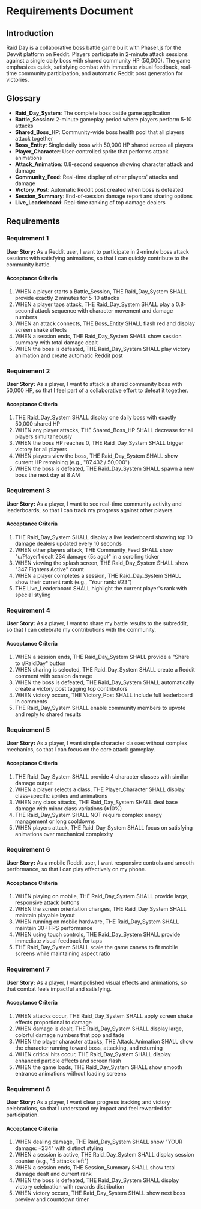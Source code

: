 # Requirements Document

## Introduction

Raid Day is a collaborative boss battle game built with Phaser.js for the Devvit platform on Reddit. Players participate in 2-minute attack sessions against a single daily boss with shared community HP (50,000). The game emphasizes quick, satisfying combat with immediate visual feedback, real-time community participation, and automatic Reddit post generation for victories.

## Glossary

- **Raid_Day_System**: The complete boss battle game application
- **Battle_Session**: 2-minute gameplay period where players perform 5-10 attacks
- **Shared_Boss_HP**: Community-wide boss health pool that all players attack together
- **Boss_Entity**: Single daily boss with 50,000 HP shared across all players
- **Player_Character**: User-controlled sprite that performs attack animations
- **Attack_Animation**: 0.8-second sequence showing character attack and damage
- **Community_Feed**: Real-time display of other players' attacks and damage
- **Victory_Post**: Automatic Reddit post created when boss is defeated
- **Session_Summary**: End-of-session damage report and sharing options
- **Live_Leaderboard**: Real-time ranking of top damage dealers

## Requirements

### Requirement 1

**User Story:** As a Reddit user, I want to participate in 2-minute boss attack sessions with satisfying animations, so that I can quickly contribute to the community battle.

#### Acceptance Criteria

1. WHEN a player starts a Battle_Session, THE Raid_Day_System SHALL provide exactly 2 minutes for 5-10 attacks
2. WHEN a player taps attack, THE Raid_Day_System SHALL play a 0.8-second attack sequence with character movement and damage numbers
3. WHEN an attack connects, THE Boss_Entity SHALL flash red and display screen shake effects
4. WHEN a session ends, THE Raid_Day_System SHALL show session summary with total damage dealt
5. WHEN the boss is defeated, THE Raid_Day_System SHALL play victory animation and create automatic Reddit post

### Requirement 2

**User Story:** As a player, I want to attack a shared community boss with 50,000 HP, so that I feel part of a collaborative effort to defeat it together.

#### Acceptance Criteria

1. THE Raid_Day_System SHALL display one daily boss with exactly 50,000 shared HP
2. WHEN any player attacks, THE Shared_Boss_HP SHALL decrease for all players simultaneously
3. WHEN the boss HP reaches 0, THE Raid_Day_System SHALL trigger victory for all players
4. WHEN players view the boss, THE Raid_Day_System SHALL show current HP remaining (e.g., "87,432 / 50,000")
5. WHEN the boss is defeated, THE Raid_Day_System SHALL spawn a new boss the next day at 8 AM

### Requirement 3

**User Story:** As a player, I want to see real-time community activity and leaderboards, so that I can track my progress against other players.

#### Acceptance Criteria

1. THE Raid_Day_System SHALL display a live leaderboard showing top 10 damage dealers updated every 10 seconds
2. WHEN other players attack, THE Community_Feed SHALL show "u/Player1 dealt 234 damage (5s ago)" in a scrolling ticker
3. WHEN viewing the splash screen, THE Raid_Day_System SHALL show "347 Fighters Active" count
4. WHEN a player completes a session, THE Raid_Day_System SHALL show their current rank (e.g., "Your rank: #23")
5. THE Live_Leaderboard SHALL highlight the current player's rank with special styling

### Requirement 4

**User Story:** As a player, I want to share my battle results to the subreddit, so that I can celebrate my contributions with the community.

#### Acceptance Criteria

1. WHEN a session ends, THE Raid_Day_System SHALL provide a "Share to r/RaidDay" button
2. WHEN sharing is selected, THE Raid_Day_System SHALL create a Reddit comment with session damage
3. WHEN the boss is defeated, THE Raid_Day_System SHALL automatically create a victory post tagging top contributors
4. WHEN victory occurs, THE Victory_Post SHALL include full leaderboard in comments
5. THE Raid_Day_System SHALL enable community members to upvote and reply to shared results

### Requirement 5

**User Story:** As a player, I want simple character classes without complex mechanics, so that I can focus on the core attack gameplay.

#### Acceptance Criteria

1. THE Raid_Day_System SHALL provide 4 character classes with similar damage output
2. WHEN a player selects a class, THE Player_Character SHALL display class-specific sprites and animations
3. WHEN any class attacks, THE Raid_Day_System SHALL deal base damage with minor class variations (±10%)
4. THE Raid_Day_System SHALL NOT require complex energy management or long cooldowns
5. WHEN players attack, THE Raid_Day_System SHALL focus on satisfying animations over mechanical complexity

### Requirement 6

**User Story:** As a mobile Reddit user, I want responsive controls and smooth performance, so that I can play effectively on my phone.

#### Acceptance Criteria

1. WHEN playing on mobile, THE Raid_Day_System SHALL provide large, responsive attack buttons
2. WHEN the screen orientation changes, THE Raid_Day_System SHALL maintain playable layout
3. WHEN running on mobile hardware, THE Raid_Day_System SHALL maintain 30+ FPS performance
4. WHEN using touch controls, THE Raid_Day_System SHALL provide immediate visual feedback for taps
5. THE Raid_Day_System SHALL scale the game canvas to fit mobile screens while maintaining aspect ratio

### Requirement 7

**User Story:** As a player, I want polished visual effects and animations, so that combat feels impactful and satisfying.

#### Acceptance Criteria

1. WHEN attacks occur, THE Raid_Day_System SHALL apply screen shake effects proportional to damage
2. WHEN damage is dealt, THE Raid_Day_System SHALL display large, colorful damage numbers that pop and fade
3. WHEN the player character attacks, THE Attack_Animation SHALL show the character running toward boss, attacking, and returning
4. WHEN critical hits occur, THE Raid_Day_System SHALL display enhanced particle effects and screen flash
5. WHEN the game loads, THE Raid_Day_System SHALL show smooth entrance animations without loading screens

### Requirement 8

**User Story:** As a player, I want clear progress tracking and victory celebrations, so that I understand my impact and feel rewarded for participation.

#### Acceptance Criteria

1. WHEN dealing damage, THE Raid_Day_System SHALL show "YOUR damage: +234" with distinct styling
2. WHEN a session is active, THE Raid_Day_System SHALL display session counter (e.g., "5 attacks left")
3. WHEN a session ends, THE Session_Summary SHALL show total damage dealt and current rank
4. WHEN the boss is defeated, THE Raid_Day_System SHALL display victory celebration with rewards distribution
5. WHEN victory occurs, THE Raid_Day_System SHALL show next boss preview and countdown timer